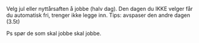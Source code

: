 Velg jul eller nyttårsaften å jobbe (halv dag). Den dagen du IKKE velger får du automatisk fri, trenger ikke legge inn. Tips: avspaser den andre dagen (3.5t)

Ps spør de som skal jobbe skal jobbe. 